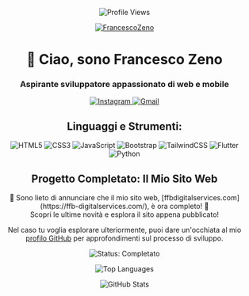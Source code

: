 <p align="center">
  <img src="https://komarev.com/ghpvc/?username=FrancescoZeno&label=Profile%20Views&color=0e75b6&style=flat" alt="Profile Views" />
  <p align="center">
    <a href="https://github.com/ryo-ma/github-profile-trophy">
      <img src="https://github-profile-trophy.vercel.app/?username=FrancescoZeno&theme=nord" alt="FrancescoZeno" />
    </a>
  </p>
</p>

<h1 align="center">👋 Ciao, sono Francesco Zeno</h1>
<h3 align="center">Aspirante sviluppatore appassionato di web e mobile</h3>

<p align="center">
  <a href="https://www.instagram.com/francesco__zeno" target="blank">
    <img src="https://img.shields.io/badge/Instagram-%23E4405F.svg?&style=for-the-badge&logo=instagram&logoColor=white" alt="Instagram" />
  </a>
  <a href="mailto:kekkoz.dev@gmail.com" target="blank">
    <img src="https://img.shields.io/badge/Gmail-%23D14836.svg?&style=for-the-badge&logo=gmail&logoColor=white" alt="Gmail" />
  </a>
</p>

<h2 align="center">Linguaggi e Strumenti:</h2>

<p align="center">
  <img src="https://img.shields.io/badge/HTML5-%23E34F26.svg?&style=for-the-badge&logo=html5&logoColor=white" alt="HTML5" />
  <img src="https://img.shields.io/badge/CSS3-%231572B6.svg?&style=for-the-badge&logo=css3&logoColor=white" alt="CSS3" />
  <img src="https://img.shields.io/badge/JavaScript-%23F7DF1E.svg?&style=for-the-badge&logo=javascript&logoColor=black" alt="JavaScript" />
  <img src="https://img.shields.io/badge/Bootstrap-%23563D7C.svg?&style=for-the-badge&logo=bootstrap&logoColor=white" alt="Bootstrap" />
  <img src="https://img.shields.io/badge/TailwindCSS-%231a202c.svg?&style=for-the-badge&logo=tailwind-css&logoColor=white" alt="TailwindCSS" />
  <img src="https://img.shields.io/badge/Flutter-%2302569B.svg?&style=for-the-badge&logo=flutter&logoColor=white" alt="Flutter" />
  <img src="https://img.shields.io/badge/Python-%2314354C.svg?&style=for-the-badge&logo=python&logoColor=white" alt="Python" />
</p>
<h2 align="center">Progetto Completato: Il Mio Sito Web</h2>

<p align="center">
  🚀 Sono lieto di annunciare che il mio sito web, [ffbdigitalservices.com](https://ffb-digitalservices.com/), è ora completo! 🎉<br />
  Scopri le ultime novità e esplora il sito appena pubblicato!
</p>

<p align="center">
  Nel caso tu voglia esplorare ulteriormente, puoi dare un'occhiata al mio <a href="https://github.com/FrancescoZeno" target="_blank">profilo GitHub</a> per approfondimenti sul processo di sviluppo.
</p>

<p align="center">
  <img src="https://img.shields.io/badge/Status-Completato-%231abc9c.svg?&style=for-the-badge" alt="Status: Completato" />
</p>

<p align="center">
  <img src="https://github-readme-stats.vercel.app/api/top-langs/?username=FrancescoZeno&layout=compact&theme=nord" alt="Top Languages" />
</p>

<p align="center">
  <img src="https://github-readme-stats.vercel.app/api?username=FrancescoZeno&show_icons=true&theme=nord" alt="GitHub Stats" />
</p>
